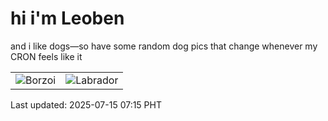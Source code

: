 # hi i'm Leoben

and i like dogs—so have some random dog pics that change whenever my CRON feels like it

|  |  |
|--------|----------|
| ![Borzoi](https://random-dog-vercel.vercel.app/api/random-borzoi?v=1752534924) | ![Labrador](https://random-dog-vercel.vercel.app/api/random-labrador?v=1752534924) |

Last updated: 2025-07-15 07:15 PHT
